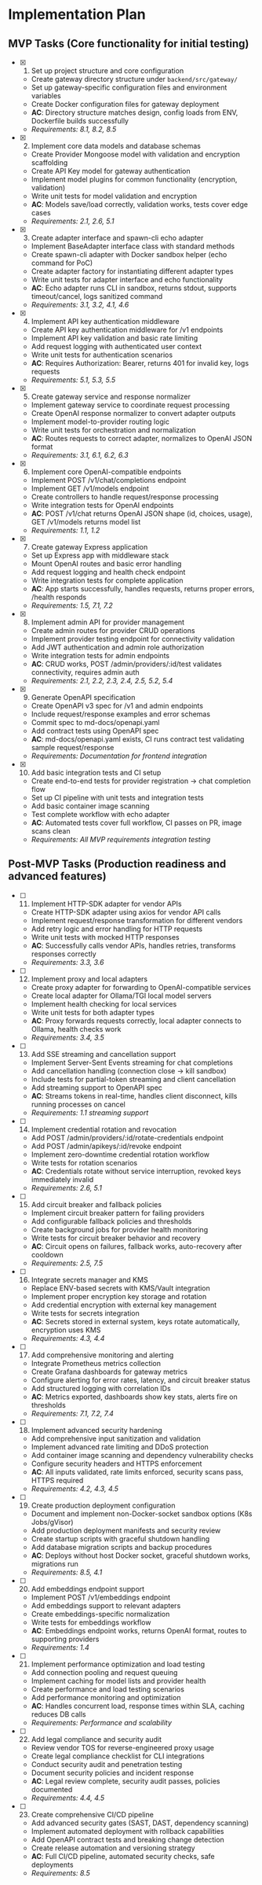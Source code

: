 # Implementation Plan

## MVP Tasks (Core functionality for initial testing)

- [x] 1. Set up project structure and core configuration
  - Create gateway directory structure under `backend/src/gateway/`
  - Set up gateway-specific configuration files and environment variables
  - Create Docker configuration files for gateway deployment
  - **AC**: Directory structure matches design, config loads from ENV, Dockerfile builds successfully
  - _Requirements: 8.1, 8.2, 8.5_

- [x] 2. Implement core data models and database schemas
  - Create Provider Mongoose model with validation and encryption scaffolding
  - Create API Key model for gateway authentication
  - Implement model plugins for common functionality (encryption, validation)
  - Write unit tests for model validation and encryption
  - **AC**: Models save/load correctly, validation works, tests cover edge cases
  - _Requirements: 2.1, 2.6, 5.1_

- [x] 3. Create adapter interface and spawn-cli echo adapter
  - Implement BaseAdapter interface class with standard methods
  - Create spawn-cli adapter with Docker sandbox helper (echo command for PoC)
  - Create adapter factory for instantiating different adapter types
  - Write unit tests for adapter interface and echo functionality
  - **AC**: Echo adapter runs CLI in sandbox, returns stdout, supports timeout/cancel, logs sanitized command
  - _Requirements: 3.1, 3.2, 4.1, 4.6_

- [x] 4. Implement API key authentication middleware
  - Create API key authentication middleware for /v1 endpoints
  - Implement API key validation and basic rate limiting
  - Add request logging with authenticated user context
  - Write unit tests for authentication scenarios
  - **AC**: Requires Authorization: Bearer, returns 401 for invalid key, logs requests
  - _Requirements: 5.1, 5.3, 5.5_

- [x] 5. Create gateway service and response normalizer
  - Implement gateway service to coordinate request processing
  - Create OpenAI response normalizer to convert adapter outputs
  - Implement model-to-provider routing logic
  - Write unit tests for orchestration and normalization
  - **AC**: Routes requests to correct adapter, normalizes to OpenAI JSON format
  - _Requirements: 3.1, 6.1, 6.2, 6.3_

- [x] 6. Implement core OpenAI-compatible endpoints
  - Implement POST /v1/chat/completions endpoint
  - Implement GET /v1/models endpoint
  - Create controllers to handle request/response processing
  - Write integration tests for OpenAI endpoints
  - **AC**: POST /v1/chat returns OpenAI JSON shape (id, choices, usage), GET /v1/models returns model list
  - _Requirements: 1.1, 1.2_

- [x] 7. Create gateway Express application
  - Set up Express app with middleware stack
  - Mount OpenAI routes and basic error handling
  - Add request logging and health check endpoint
  - Write integration tests for complete application
  - **AC**: App starts successfully, handles requests, returns proper errors, /health responds
  - _Requirements: 1.5, 7.1, 7.2_

- [x] 8. Implement admin API for provider management
  - Create admin routes for provider CRUD operations
  - Implement provider testing endpoint for connectivity validation
  - Add JWT authentication and admin role authorization
  - Write integration tests for admin endpoints
  - **AC**: CRUD works, POST /admin/providers/:id/test validates connectivity, requires admin auth
  - _Requirements: 2.1, 2.2, 2.3, 2.4, 2.5, 5.2, 5.4_

- [x] 9. Generate OpenAPI specification
  - Create OpenAPI v3 spec for /v1 and admin endpoints
  - Include request/response examples and error schemas
  - Commit spec to md-docs/openapi.yaml
  - Add contract tests using OpenAPI spec
  - **AC**: md-docs/openapi.yaml exists, CI runs contract test validating sample request/response
  - _Requirements: Documentation for frontend integration_

- [x] 10. Add basic integration tests and CI setup
  - Create end-to-end tests for provider registration → chat completion flow
  - Set up CI pipeline with unit tests and integration tests
  - Add basic container image scanning
  - Test complete workflow with echo adapter
  - **AC**: Automated tests cover full workflow, CI passes on PR, image scans clean
  - _Requirements: All MVP requirements integration testing_

## Post-MVP Tasks (Production readiness and advanced features)

- [ ] 11. Implement HTTP-SDK adapter for vendor APIs
  - Create HTTP-SDK adapter using axios for vendor API calls
  - Implement request/response transformation for different vendors
  - Add retry logic and error handling for HTTP requests
  - Write unit tests with mocked HTTP responses
  - **AC**: Successfully calls vendor APIs, handles retries, transforms responses correctly
  - _Requirements: 3.3, 3.6_

- [ ] 12. Implement proxy and local adapters
  - Create proxy adapter for forwarding to OpenAI-compatible services
  - Create local adapter for Ollama/TGI local model servers
  - Implement health checking for local services
  - Write unit tests for both adapter types
  - **AC**: Proxy forwards requests correctly, local adapter connects to Ollama, health checks work
  - _Requirements: 3.4, 3.5_

- [ ] 13. Add SSE streaming and cancellation support
  - Implement Server-Sent Events streaming for chat completions
  - Add cancellation handling (connection close → kill sandbox)
  - Include tests for partial-token streaming and client cancellation
  - Add streaming support to OpenAPI spec
  - **AC**: Streams tokens in real-time, handles client disconnect, kills running processes on cancel
  - _Requirements: 1.1 streaming support_

- [ ] 14. Implement credential rotation and revocation
  - Add POST /admin/providers/:id/rotate-credentials endpoint
  - Add POST /admin/apikeys/:id/revoke endpoint
  - Implement zero-downtime credential rotation workflow
  - Write tests for rotation scenarios
  - **AC**: Credentials rotate without service interruption, revoked keys immediately invalid
  - _Requirements: 2.6, 5.1_

- [ ] 15. Add circuit breaker and fallback policies
  - Implement circuit breaker pattern for failing providers
  - Add configurable fallback policies and thresholds
  - Create background jobs for provider health monitoring
  - Write tests for circuit breaker behavior and recovery
  - **AC**: Circuit opens on failures, fallback works, auto-recovery after cooldown
  - _Requirements: 2.5, 7.5_

- [ ] 16. Integrate secrets manager and KMS
  - Replace ENV-based secrets with KMS/Vault integration
  - Implement proper encryption key storage and rotation
  - Add credential encryption with external key management
  - Write tests for secrets integration
  - **AC**: Secrets stored in external system, keys rotate automatically, encryption uses KMS
  - _Requirements: 4.3, 4.4_

- [ ] 17. Add comprehensive monitoring and alerting
  - Integrate Prometheus metrics collection
  - Create Grafana dashboards for gateway metrics
  - Configure alerting for error rates, latency, and circuit breaker status
  - Add structured logging with correlation IDs
  - **AC**: Metrics exported, dashboards show key stats, alerts fire on thresholds
  - _Requirements: 7.1, 7.2, 7.4_

- [ ] 18. Implement advanced security hardening
  - Add comprehensive input sanitization and validation
  - Implement advanced rate limiting and DDoS protection
  - Add container image scanning and dependency vulnerability checks
  - Configure security headers and HTTPS enforcement
  - **AC**: All inputs validated, rate limits enforced, security scans pass, HTTPS required
  - _Requirements: 4.2, 4.3, 4.5_

- [ ] 19. Create production deployment configuration
  - Document and implement non-Docker-socket sandbox options (K8s Jobs/gVisor)
  - Add production deployment manifests and security review
  - Create startup scripts with graceful shutdown handling
  - Add database migration scripts and backup procedures
  - **AC**: Deploys without host Docker socket, graceful shutdown works, migrations run
  - _Requirements: 8.5, 4.1_

- [ ] 20. Add embeddings endpoint support
  - Implement POST /v1/embeddings endpoint
  - Add embeddings support to relevant adapters
  - Create embeddings-specific normalization
  - Write tests for embeddings workflow
  - **AC**: Embeddings endpoint works, returns OpenAI format, routes to supporting providers
  - _Requirements: 1.4_

- [ ] 21. Implement performance optimization and load testing
  - Add connection pooling and request queuing
  - Implement caching for model lists and provider health
  - Create performance and load testing scenarios
  - Add performance monitoring and optimization
  - **AC**: Handles concurrent load, response times within SLA, caching reduces DB calls
  - _Requirements: Performance and scalability_

- [ ] 22. Add legal compliance and security audit
  - Review vendor TOS for reverse-engineered proxy usage
  - Create legal compliance checklist for CLI integrations
  - Conduct security audit and penetration testing
  - Document security policies and incident response
  - **AC**: Legal review complete, security audit passes, policies documented
  - _Requirements: 4.4, 4.5_

- [ ] 23. Create comprehensive CI/CD pipeline
  - Add advanced security gates (SAST, DAST, dependency scanning)
  - Implement automated deployment with rollback capabilities
  - Add OpenAPI contract tests and breaking change detection
  - Create release automation and versioning strategy
  - **AC**: Full CI/CD pipeline, automated security checks, safe deployments
  - _Requirements: 8.5_